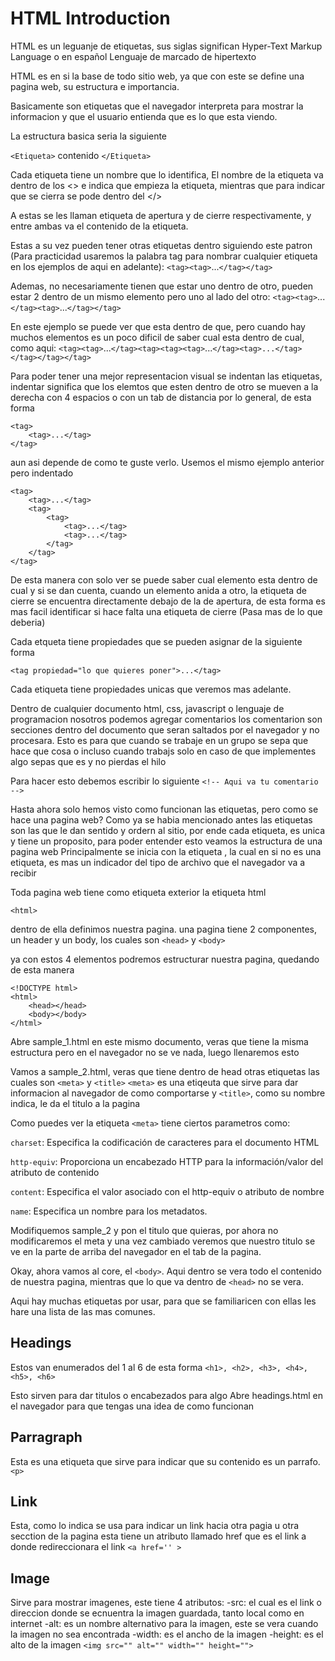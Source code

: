 # HTML Introduction

HTML es un leguanje de etiquetas, sus siglas significan Hyper-Text Markup Language o en español 
Lenguaje de marcado de hipertexto

HTML es en si la base de todo sitio web, ya que con este se define una pagina web, su estructura e importancia.

Basicamente son etiquetas que el navegador interpreta para mostrar la informacion y que el usuario entienda que es lo que esta viendo.

La estructura basica seria la siguiente

`<Etiqueta>` contenido `</Etiqueta>`

Cada etiqueta tiene un nombre que lo identifica, El nombre de la etiqueta va dentro de los <> e indica que empieza la etiqueta, mientras que para indicar que se cierra se pode dentro del </>

A estas se les llaman etiqueta de apertura y de cierre respectivamente, y entre ambas va el contenido de la etiqueta.

Estas a su vez pueden tener otras etiquetas dentro siguiendo este patron (Para practicidad usaremos la palabra tag para nombrar cualquier etiqueta en los ejemplos de aqui en adelante):
`<tag><tag>`...`</tag></tag>`

Ademas, no necesariamente tienen que estar uno dentro de otro, pueden estar 2 dentro de un mismo elemento pero uno al lado del otro:
`<tag><tag>`...`</tag><tag>`...`</tag></tag>`

En este ejemplo se puede ver que esta dentro de que, pero cuando hay muchos elementos es un poco dificil de saber cual esta dentro de cual, como aqui:
`<tag><tag>`...`</tag><tag><tag><tag>`...`</tag><tag>...</tag></tag></tag></tag>`

Para poder tener una mejor representacion visual se indentan las etiquetas, indentar significa que los elemtos que esten dentro de otro se mueven a la derecha con 4 espacios o con un tab de distancia por lo general, de esta forma
```
<tag>
    <tag>...</tag>
</tag>
```

aun asi depende de como te guste verlo.
Usemos el mismo ejemplo anterior pero indentado

```
<tag>
    <tag>...</tag>
    <tag>
        <tag>
            <tag>...</tag>
            <tag>...</tag>
        </tag>
    </tag>
</tag>
```

De esta manera con solo ver se puede saber cual elemento esta dentro de cual y si se dan cuenta, cuando un elemento anida a otro, la etiqueta de cierre se encuentra directamente debajo de la de apertura, de esta forma es mas facil identificar si hace falta una etiqueta de cierre (Pasa mas de lo que deberia)

Cada etqueta tiene propiedades que se pueden asignar de la siguiente forma

`<tag propiedad="lo que quieres poner">...</tag>`

Cada etiqueta tiene propiedades unicas que veremos mas adelante.

Dentro de cualquier documento html, css, javascript o lenguaje de programacion nosotros podemos agregar comentarios
los comentarion son secciones dentro del documento que seran saltados por el navegador y no procesara.
Esto es para que cuando se trabaje en un grupo se sepa que hace que cosa o incluso cuando trabajs solo en caso de que implementes algo
sepas que es y no pierdas el hilo

Para hacer esto debemos escribir lo siguiente `<!-- Aqui va tu comentario -->`

Hasta ahora solo hemos visto como funcionan las etiquetas, pero como se hace una pagina web?
Como ya se habia mencionado antes las etiquetas son las que le dan sentido y ordern al sitio, por ende cada etiqueta, es unica y tiene un proposito, para poder entender esto veamos la estructura de una pagina web
Principalmente se inicia con la etiqueta <!DOCTYPE html>, la cual en si no es una etiqueta, es mas un indicador del tipo de archivo que el navegador  va a recibir

Toda pagina web tiene como etiqueta exterior la etiqueta html

`<html>`

dentro de ella definimos nuestra pagina. una pagina tiene 2 componentes, un header y un body, los cuales son
`<head>` y `<body>`

ya con estos 4 elementos podremos estructurar nuestra pagina, quedando de esta manera
```
<!DOCTYPE html>
<html>
    <head></head>
    <body></body>
</html>
```
Abre sample_1.html en este mismo documento, veras que tiene la misma estructura pero en el navegador no se ve nada, luego llenaremos esto

Vamos a sample_2.html, veras que tiene dentro de head otras etiquetas las cuales son `<meta>` y `<title>`
`<meta>` es una etiqeuta que sirve para dar informacion al navegador de como comportarse
y `<title>`, como su nombre indica, le da el titulo a la pagina

Como puedes ver la etiqueta `<meta>` tiene ciertos parametros como:

`charset`: Especifica la codificación de caracteres para el documento HTML

`http-equiv`: Proporciona un encabezado HTTP para la información/valor del atributo de contenido

`content`: Especifica el valor asociado con el http-equiv o atributo de nombre

`name`: Especifica un nombre para los metadatos.

Modifiquemos sample_2 y pon el titulo que quieras, por ahora no modificaremos el meta y una vez cambiado veremos que nuestro titulo se ve en la parte de arriba del navegador en el tab de la pagina.

Okay, ahora vamos al core, el `<body>`. Aqui dentro se vera todo el contenido de nuestra pagina, mientras que lo que va dentro de `<head>` no se vera.

Aqui hay muchas etiquetas por usar, para que se familiaricen con ellas les hare una lista de las mas comunes.

## Headings

Estos van enumerados del 1 al 6 de esta forma `<h1>, <h2>, <h3>, <h4>, <h5>, <h6>`

Esto sirven para dar titulos o encabezados para algo
Abre headings.html en el navegador para que tengas una idea de como funcionan

## Parragraph

Esta es una etiqueta que sirve para indicar que su contenido es un parrafo.
`<p>`

## Link

Esta, como lo indica se usa para indicar un link hacia otra pagia u otra secction de la pagina
esta tiene un atributo llamado href que es el link a donde redireccionara el link
`<a href='' >`

## Image

Sirve para mostrar imagenes, este tiene 4 atributos:
    -src: el cual es el link o direccion donde se ecnuentra la imagen guardada, tanto local como en internet
    -alt: es un nombre alternativo para la imagen, este se vera cuando la imagen no sea encontrada
    -width: es el ancho de la imagen
    -height: es el alto de la imagen 
`<img src="" alt="" width="" height="">`